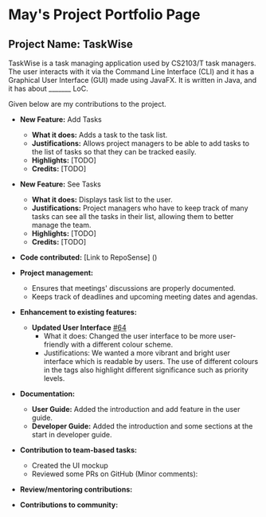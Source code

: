 # May's Project Portfolio Page

## Project Name: TaskWise
TaskWise is a task managing application used by CS2103/T task managers.
The user interacts with it via the Command Line Interface (CLI) and it has a Graphical User
Interface (GUI) made using JavaFX. It is written in Java, and it has about _______ LoC.

Given below are my contributions to the project.

* **New Feature:** Add Tasks
  * **What it does:** Adds a task to the task list.
  * **Justifications:** Allows project managers to be able to add tasks to the list of tasks so that they can
    be tracked easily.
  * **Highlights:** [TODO]
  * **Credits:** [TODO]


* **New Feature:** See Tasks
  * **What it does:** Displays task list to the user.
  * **Justifications:** Project managers who have to keep track of many tasks can see all the tasks in their list, 
    allowing them to better manage the team.
  * **Highlights:** [TODO]
  * **Credits:** [TODO]


* **Code contributed:** [Link to RepoSense] ()

* **Project management:** 
  * Ensures that meetings' discussions are properly documented.
  * Keeps track of deadlines and upcoming meeting dates and agendas.


* **Enhancement to existing features:**
  * **Updated User Interface** [#64](https://github.com/AY2324S1-CS2103T-T17-1/tp/pull/64)
    * What it does: Changed the user interface to be more user-friendly with a different colour scheme.
    * Justifications: We wanted a more vibrant and bright user interface which is readable by users. The use of different 
      colours in the tags also highlight different significance such as priority levels.

* **Documentation:**
  * **User Guide:** Added the introduction and add feature in the user guide. 
  * **Developer Guide:** Added the introduction and some sections at the start in developer guide.
* **Contribution to team-based tasks:** 
  * Created the UI mockup
  * Reviewed some PRs on GitHub (Minor comments): 
* **Review/mentoring contributions:** 
* **Contributions to community:**
